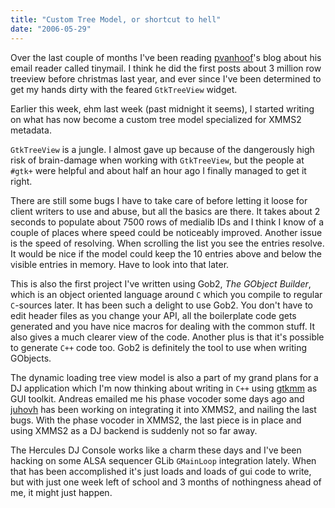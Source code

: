```yaml
---
title: "Custom Tree Model, or shortcut to hell"
date: "2006-05-29"
---
```


Over the last couple of months I've been reading [pvanhoof][1]'s blog about his email reader called tinymail. I think he did the first posts about 3 million row treeview before christmas last year, and ever since I've been determined to get my hands dirty with the feared `GtkTreeView` widget.

Earlier this week, ehm last week (past midnight it seems), I started writing on what has now become a custom tree model specialized for XMMS2 metadata.

`GtkTreeView` is a jungle. I almost gave up because of the dangerously high risk of brain-damage when working with `GtkTreeView`, but the people at `#gtk+` were helpful and about half an hour ago I finally managed to get it right.

There are still some bugs I have to take care of before letting it loose for client writers to use and abuse, but all the basics are there. It takes about 2 seconds to populate about 7500 rows of medialib IDs and I think I know of a couple of places where speed could be noticeably improved. Another issue is the speed of resolving. When scrolling the list you see the entries resolve. It would be nice if the model could keep the 10 entries above and below the visible entries in memory. Have to look into that later.

This is also the first project I've written using Gob2, _The GObject Builder_, which is an object oriented language around `C` which you compile to regular `C`-sources later. It has been such a delight to use Gob2. You don't have to edit header files as you change your API, all the boilerplate code gets generated and you have nice macros for dealing with the common stuff. It also gives a much clearer view of the code. Another plus is that it's possible to generate `C++` code too. Gob2 is definitely the tool to use when writing GObjects.

The dynamic loading tree view model is also a part of my grand plans for a DJ application which I'm now thinking about writing in `C++` using [gtkmm][2] as GUI toolkit. Andreas emailed me his phase vocoder some days ago and [juhovh][3] has been working on integrating it into XMMS2, and nailing the last bugs. With the phase vocoder in XMMS2, the last piece is in place and using XMMS2 as a DJ backend is suddenly not so far away.

The Hercules DJ Console works like a charm these days and I've been hacking on some ALSA sequencer GLib `GMainLoop` integration lately. When that has been accomplished it's just loads and loads of gui code to write, but with just one week left of school and 3 months of nothingness ahead of me, it might just happen.

[1]: https://github.com/pvanhoof
[2]: https://www.gtkmm.org/en/
[3]: https://github.com/juhovh